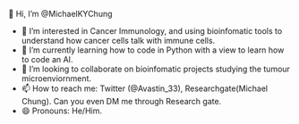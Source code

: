 👋 Hi, I’m @MichaelKYChung
- 👀 I’m interested in Cancer Immunology, and using bioinfomatic tools to understand how cancer cells talk with immune cells. 
- 🌱 I’m currently learning how to code in Python with a view to learn how to code an AI. 
- 💞️ I’m looking to collaborate on bioinfomatic projects studying the tumour microenviornment. 
- 📫 How to reach me: Twitter (@Avastin_33), Researchgate(Michael Chung). Can you even DM me through Research gate.
- 😄 Pronouns: He/Him.

<!---
MichaelKYChung/MichaelKYChung is a ✨ special ✨ repository because its `README.md` (this file) appears on your GitHub profile.
You can click the Preview link to take a look at your changes.
--->
